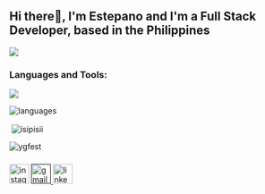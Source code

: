 <h2 align="left">Hi there👋, I'm Estepano and I'm a Full Stack Developer, based in the Philippines</h2>

![](https://komarev.com/ghpvc/?username=ygfest)

###
<h3 align="left">Languages and Tools:</h3>
<p align="left">
  <a href="https://skillicons.dev">
    <img src="https://skillicons.dev/icons?i=js,html,css,ts,java,python,nextjs,tailwind,react,redux,github,vercel,vscode,figma,mysql,express,nodejs,mongodb,postgres,prisma,firebase,postman,bash,aws" />
  </a>
</p>

![languages](https://github-readme-stats.vercel.app/api/top-langs/?username=ygfest&layout=compact&theme=dark)

<p>&nbsp;<img align="center" src="https://github-readme-stats.vercel.app/api?username=ygfest&show_icons=true&theme=dark&locale=en" alt="isipisii" /></p>

<p><img align="center" src="https://github-readme-streak-stats.herokuapp.com/?user=ygfest&theme=dark" alt="ygfest" /></p>

###

<div align="left">
  <a href="https://www.instagram.com/__sstefano/"><img src="https://img.shields.io/static/v1?message=Instagram&logo=instagram&label=&color=E4405F&logoColor=white&labelColor=&style=for-the-badge"  height="35" alt="instagram logo"  /></a>
 <a href=""> <img src="https://img.shields.io/static/v1?message=Gmail&logo=gmail&label=&color=D14836&logoColor=white&labelColor=&style=for-the-badge" height="35" alt="gmail logo"  /> </a>
 <a href="https://www.linkedin.com/in/stefano-san-esteban-665501278/"> <img src="https://img.shields.io/static/v1?message=LinkedIn&logo=linkedin&label=&color=0077B5&logoColor=white&labelColor=&style=for-the-badge"  height="35" alt="linkedin logo"  /></a>
</div>

###

<br clear="both">

###
